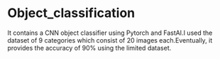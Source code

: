 # Object_classification
It contains a CNN object classifier using Pytorch and FastAI.I used the dataset of 9 categories which consist of 20 images each.Eventually, it provides the accuracy of 90% using the limited dataset.
